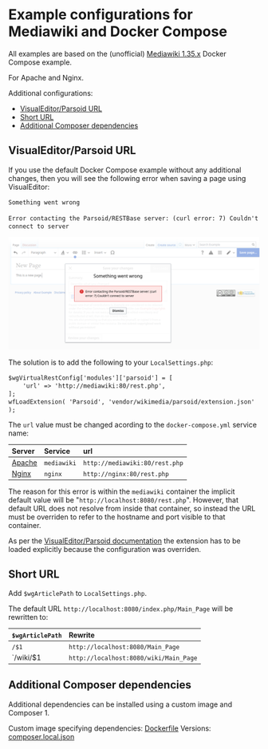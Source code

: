 # Example configurations for Mediawiki and Docker Compose

All examples are based on the (unofficial) [Mediawiki 1.35.x](https://hub.docker.com/_/mediawiki) Docker Compose example.

For Apache and Nginx.

Additional configurations:

* [VisualEditor/Parsoid URL](#visualeditorparsoid-url)
* [Short URL](#short-url)
* [Additional Composer dependencies](#additional-dependencies)


## VisualEditor/Parsoid URL
If you use the default Docker Compose example without any additional changes, then you will see the following error when saving a page using VisualEditor:

    Something went wrong

    Error contacting the Parsoid/RESTBase server: (curl error: 7) Couldn't connect to server

![Parsoid Error](parsoid_error.png)

The solution is to add the following to your `LocalSettings.php`:

    $wgVirtualRestConfig['modules']['parsoid'] = [
        'url' => 'http://mediawiki:80/rest.php',
    ];
    wfLoadExtension( 'Parsoid', 'vendor/wikimedia/parsoid/extension.json' );

The `url` value must be changed acording to the `docker-compose.yml` service name:

| Server            | Service     | url                            |
| :---------------- | :---------- | :----------------------------- |
| [Apache](apache)  | `mediawiki` | `http://mediawiki:80/rest.php` |
| [Nginx](nginx)    | `nginx`     | `http://nginx:80/rest.php`     |

The reason for this error is within the `mediawiki` container the implicit default value will be "`http://localhost:8080/rest.php`".
However, that default URL does not resolve from inside that container, so instead the URL must be overriden to refer to the hostname and port visible to that container.

As per the [VisualEditor/Parsoid documentation](https://www.mediawiki.org/wiki/Extension:VisualEditor#Linking_with_Parsoid) the extension has to be loaded explicitly because the configuration was overriden.


## Short URL
Add `$wgArticlePath` to `LocalSettings.php`.

The default URL `http://localhost:8080/index.php/Main_Page` will be rewritten to:

| `$wgArticlePath` | Rewrite                                |
| :--------------- | :------------------------------------- |
| `/$1`            | `http://localhost:8080/Main_Page`      |
| `/wiki/$1        | `http://localhost:8080/wiki/Main_Page` |


## Additional Composer dependencies

Additional dependencies can be installed using a custom image and Composer 1.

Custom image specifying dependencies: [Dockerfile](apache/Dockerfile)
Versions: [composer.local.json](apache/composer.local.json)
